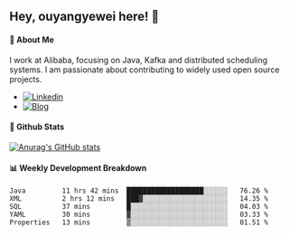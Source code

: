 ## Hey, ouyangyewei here! :wave:

#### :rocket: About Me
I work at Alibaba, focusing on Java, Kafka and distributed scheduling systems. I am passionate about contributing to widely used open source projects.

- [![Linkedin](https://img.shields.io/badge/LinkedIn-ouyangyewei-blue)](https://www.linkedin.com/in/ouyangyewei/)
- [![Blog](https://img.shields.io/badge/Blog-yeweiouyang-orange)](https://blog.csdn.net/yeweiouyang)

#### :star2: Github Stats
[![Anurag's GitHub stats](https://github-readme-stats.vercel.app/api?username=ouyangyewei&show_icons=true&cache_seconds=3600&theme=tokyonight)](https://github.com/anuraghazra/github-readme-stats)

#### :bar_chart: Weekly Development Breakdown
<!--START_SECTION:waka-->
```text
Java         11 hrs 42 mins  ███████████████████░░░░░░   76.26 % 
XML          2 hrs 12 mins   ███▓░░░░░░░░░░░░░░░░░░░░░   14.35 % 
SQL          37 mins         █░░░░░░░░░░░░░░░░░░░░░░░░   04.03 % 
YAML         30 mins         ▓░░░░░░░░░░░░░░░░░░░░░░░░   03.33 % 
Properties   13 mins         ▒░░░░░░░░░░░░░░░░░░░░░░░░   01.51 % 
```
<!--END_SECTION:waka-->
